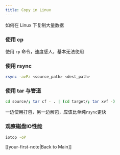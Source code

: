 ```yaml
---
title: Copy in Linux
---
```


如何在 Linux 下复制大量数据

### 使用 cp
使用 ``cp`` 命令，速度感人，基本无法使用

### 使用 rsync
```sh
rsync -avPz <source_path> <dest_path>
```

### 使用 tar 与管道
```sh
cd source/; tar cf - . | (cd target/; tar xvf -)
```
一边使用打包，另一边解包，应该比单纯``rsync``更快

### 观察磁盘IO性能
```sh
iotop -oP
```

[[your-first-note|Back to Main]]
